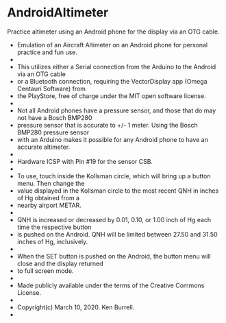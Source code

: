 # AndroidAltimeter
Practice altimeter using an Android phone for the display via an OTG cable.

 *   Emulation of an Aircraft Altimeter on an Android phone for personal practice and fun use.
 *   
 *   This utilizes either a Serial connection from the Arduino to the Android via an OTG cable
 *   or a Bluetooth connection, requiring the VectorDisplay app (Omega Centauri Software) from 
 *   the PlayStore, free of charge under the MIT open software license.
 *   
 *   Not all Android phones have a pressure sensor, and those that do may not have a Bosch BMP280
 *   pressure sensor that is accurate to +/- 1 meter.  Using the Bosch BMP280 pressure sensor
 *   with an Arduino makes it possible for any Android phone to have an accurate altimeter.
 *   
 *  Hardware ICSP with Pin #19 for the sensor CSB.
 *  
 *  To use, touch inside the Kollsman circle, which will bring up a button menu. Then change the
 *  value displayed in the Kollsman circle to the most recent QNH in inches of Hg obtained from a 
 *  nearby airport METAR.
 *  
 *  QNH is increased or decreased by 0.01, 0.10, or 1.00 inch of Hg each time the respective  button
 *  is pushed on the Android.  QNH will be limited between 27.50 and 31.50 inches of Hg, inclusively.
 *  
 *  When the SET button is pushed on the Android, the button menu will close and the display returned
 *  to full screen mode.
 *  
 *  Made publicly available under the terms of the Creative Commons License.
 *  
 *  Copyright(c) March 10, 2020.  Ken Burrell.
 *
